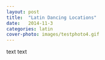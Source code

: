 ```yaml
---
layout: post
title:  "Latin Dancing Locations"
date:   2014-11-3
categories: latin
cover-photo: images/testphoto4.gif
---
```


  text text
<!-- TODO: CONTAINS THE LIST OF LOCATIONS HERE THAT CAN BE ACCESSED FROM HOMEPAGE -->